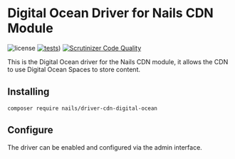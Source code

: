 # Digital Ocean Driver for Nails CDN Module

![license](https://img.shields.io/badge/license-MIT-green.svg)
[![tests](https://github.com/nails/driver-cdn-digital-ocean/actions/workflows/build_and_test.yml/badge.svg)](https://github.com/nails/driver-cdn-digital-ocean/actions))
[![Scrutinizer Code Quality](https://scrutinizer-ci.com/g/nails/driver-cdn-digital-ocean/badges/quality-score.png)](https://scrutinizer-ci.com/g/nails/driver-cdn-digital-ocean)

This is the Digital Ocean driver for the Nails CDN module, it allows the CDN to use Digital Ocean Spaces to store content.


## Installing

    composer require nails/driver-cdn-digital-ocean


## Configure

The driver can be enabled and configured via the admin interface.




